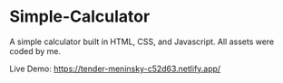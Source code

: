 # Simple-Calculator
A simple calculator built in HTML, CSS, and Javascript. All assets were coded by me. 

Live Demo: https://tender-meninsky-c52d63.netlify.app/
